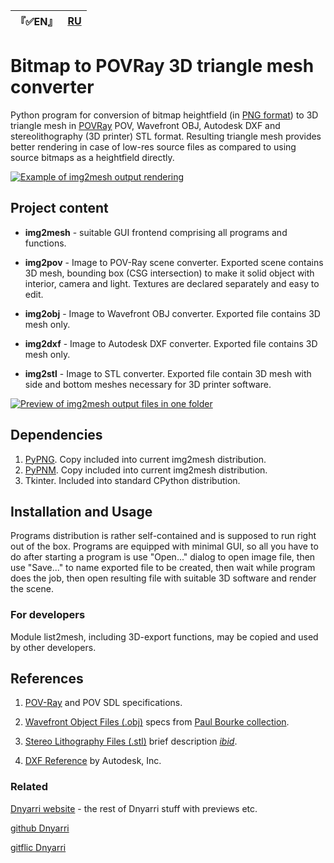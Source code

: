 
| 『✅EN』 | [RU](README.RU.md) |
| ---- | ---- |

# Bitmap to POVRay 3D triangle mesh converter

Python program for conversion of bitmap heightfield (in [PNG format](http://www.libpng.org/pub/png/)) to 3D triangle mesh in [POVRay](https://www.povray.org/) POV, Wavefront OBJ, Autodesk DXF and stereolithography (3D printer) STL format. Resulting triangle mesh provides better rendering in case of low-res source files as compared to using source bitmaps as a heightfield directly.  

[![Example of img2mesh output rendering](https://dnyarri.github.io/imgmesh/640/img2mesh.png)](https://dnyarri.github.io/img2mesh.html)

## Project content

- **img2mesh** - suitable GUI frontend comprising all programs and functions.

- **img2pov** - Image to POV-Ray scene converter. Exported scene contains 3D mesh, bounding box (CSG intersection) to make it solid object with interior, camera and light. Textures are declared separately and easy to edit.

- **img2obj** - Image to Wavefront OBJ converter. Exported file contains 3D mesh only.

- **img2dxf** - Image to Autodesk DXF converter. Exported file contains 3D mesh only.

- **img2stl** - Image to STL converter. Exported file contain 3D mesh with side and bottom meshes necessary for 3D printer software.

[![Preview of img2mesh output files in one folder](https://dnyarri.github.io/imgmesh/printscreen.png)](https://dnyarri.github.io/img2mesh.html)

## Dependencies

1. [PyPNG](https://gitlab.com/drj11/pypng). Copy included into current img2mesh distribution.
2. [PyPNM](https://pypi.org/project/PyPNM/). Copy included into current img2mesh distribution.
3. Tkinter. Included into standard CPython distribution.

## Installation and Usage

Programs distribution is rather self-contained and is supposed to run right out of the box. Programs are equipped with minimal GUI, so all you have to do after starting a program is use "Open..." dialog to open image file, then use "Save..." to name exported file to be created, then wait while program does the job, then open resulting file with suitable 3D software and render the scene.

### For developers

Module list2mesh, including 3D-export functions, may be copied and used by other developers.

## References

1. [POV-Ray](https://www.povray.org/) and POV SDL specifications.

2. [Wavefront Object Files (.obj)](https://paulbourke.net/dataformats/obj/obj_spec.pdf) specs from [Paul Bourke collection](https://paulbourke.net/dataformats/).

3. [Stereo Lithography Files (.stl)](https://paulbourke.net/dataformats/stl/) brief description [*ibid*](https://paulbourke.net/dataformats/).

4. [DXF Reference](https://images.autodesk.com/adsk/files/autocad_2012_pdf_dxf-reference_enu.pdf) by Autodesk, Inc.

### Related

[Dnyarri website](https://dnyarri.github.io) - the rest of Dnyarri stuff with previews etc.

[github Dnyarri](https://github.com/Dnyarri/img2mesh)

[gitflic Dnyarri](https://gitflic.ru/project/dnyarri/img2mesh)
